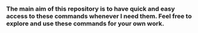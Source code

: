 ### The main aim of this repository is to have quick and easy access to these commands whenever I need them. Feel free to explore and use these commands for your own work.
